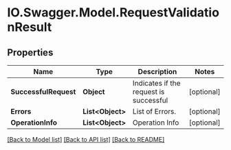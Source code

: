 # IO.Swagger.Model.RequestValidationResult
## Properties

Name | Type | Description | Notes
------------ | ------------- | ------------- | -------------
**SuccessfulRequest** | **Object** | Indicates if the request is successful | [optional] 
**Errors** | **List&lt;Object&gt;** | List of Errors. | [optional] 
**OperationInfo** | **List&lt;Object&gt;** | Operation Info | [optional] 

[[Back to Model list]](../README.md#documentation-for-models) [[Back to API list]](../README.md#documentation-for-api-endpoints) [[Back to README]](../README.md)

